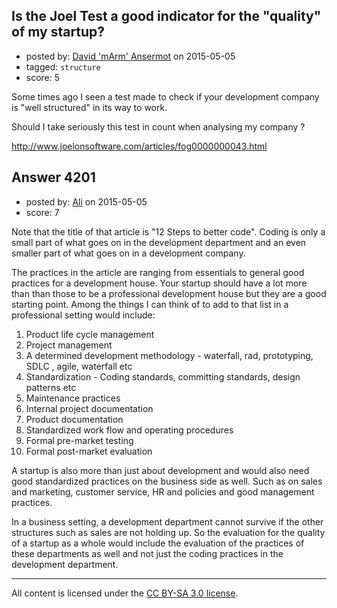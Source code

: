 ## Is the Joel Test a good indicator for the "quality" of my startup?

- posted by: [David 'mArm' Ansermot](https://stackexchange.com/users/412499/david-marm-ansermot) on 2015-05-05
- tagged: `structure`
- score: 5

Some times ago I seen a test made to check if your development company is "well structured" in its way to work.

Should I take seriously this test in count when analysing my company ?

http://www.joelonsoftware.com/articles/fog0000000043.html


## Answer 4201

- posted by: [Ali](https://stackexchange.com/users/2815644/ali) on 2015-05-05
- score: 7

Note that the title of that article is "12 Steps to better code". Coding is only a small part of what goes on in the development department and an even smaller part of what goes on in a development company.

The practices in the article are ranging from essentials to general good practices for a development house. Your startup should have a lot more than than those to be a professional development house but they are a good starting point. Among the things I can think of to add to that list in a professional setting would include:

 1. Product life cycle management
 2. Project management 
 3. A determined development methodology - waterfall, rad, prototyping, SDLC , agile, waterfall etc
 4. Standardization - Coding standards, committing standards, design patterns etc
 5. Maintenance practices
 6. Internal project documentation
 7. Product documentation 
 8. Standardized work flow and operating procedures
 9. Formal pre-market testing 
 10. Formal post-market evaluation

A startup is also more than just about development and would also need good standardized practices on the business side as well. Such as on sales and marketing, customer service, HR and policies and good management practices. 

In a business setting, a development department cannot survive if the other structures such as sales are not holding up. So the evaluation for the quality of a startup as a whole would include the evaluation of the practices of these departments as well and not just the coding practices in the development department.





---

All content is licensed under the [CC BY-SA 3.0 license](https://creativecommons.org/licenses/by-sa/3.0/).
